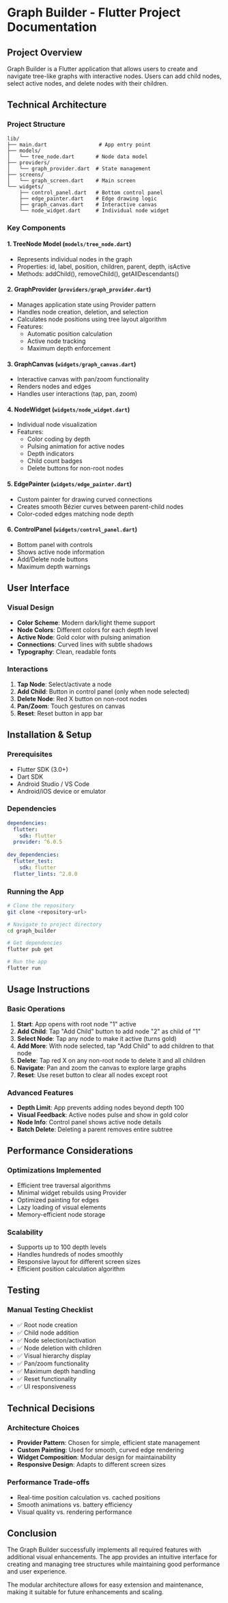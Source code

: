 # Graph Builder - Flutter Project Documentation

## Project Overview
Graph Builder is a Flutter application that allows users to create and navigate tree-like graphs with interactive nodes. Users can add child nodes, select active nodes, and delete nodes with their children.

## Technical Architecture

### Project Structure
```
lib/
├── main.dart                 # App entry point
├── models/
│   └── tree_node.dart       # Node data model
├── providers/
│   └── graph_provider.dart  # State management
├── screens/
│   └── graph_screen.dart    # Main screen
└── widgets/
    ├── control_panel.dart   # Bottom control panel
    ├── edge_painter.dart    # Edge drawing logic
    ├── graph_canvas.dart    # Interactive canvas
    └── node_widget.dart     # Individual node widget
```

### Key Components

#### 1. TreeNode Model (`models/tree_node.dart`)
- Represents individual nodes in the graph
- Properties: id, label, position, children, parent, depth, isActive
- Methods: addChild(), removeChild(), getAllDescendants()

#### 2. GraphProvider (`providers/graph_provider.dart`)
- Manages application state using Provider pattern
- Handles node creation, deletion, and selection
- Calculates node positions using tree layout algorithm
- Features:
  - Automatic position calculation
  - Active node tracking
  - Maximum depth enforcement

#### 3. GraphCanvas (`widgets/graph_canvas.dart`)
- Interactive canvas with pan/zoom functionality
- Renders nodes and edges
- Handles user interactions (tap, pan, zoom)

#### 4. NodeWidget (`widgets/node_widget.dart`)
- Individual node visualization
- Features:
  - Color coding by depth
  - Pulsing animation for active nodes
  - Depth indicators
  - Child count badges
  - Delete buttons for non-root nodes

#### 5. EdgePainter (`widgets/edge_painter.dart`)
- Custom painter for drawing curved connections
- Creates smooth Bézier curves between parent-child nodes
- Color-coded edges matching node depth

#### 6. ControlPanel (`widgets/control_panel.dart`)
- Bottom panel with controls
- Shows active node information
- Add/Delete node buttons
- Maximum depth warnings

## User Interface

### Visual Design
- **Color Scheme**: Modern dark/light theme support
- **Node Colors**: Different colors for each depth level
- **Active Node**: Gold color with pulsing animation
- **Connections**: Curved lines with subtle shadows
- **Typography**: Clean, readable fonts

### Interactions
1. **Tap Node**: Select/activate a node
2. **Add Child**: Button in control panel (only when node selected)
3. **Delete Node**: Red X button on non-root nodes
4. **Pan/Zoom**: Touch gestures on canvas
5. **Reset**: Reset button in app bar

## Installation & Setup

### Prerequisites
- Flutter SDK (3.0+)
- Dart SDK
- Android Studio / VS Code
- Android/iOS device or emulator

### Dependencies
```yaml
dependencies:
  flutter:
    sdk: flutter
  provider: ^6.0.5
  
dev_dependencies:
  flutter_test:
    sdk: flutter
  flutter_lints: ^2.0.0
```

### Running the App
```bash
# Clone the repository
git clone <repository-url>

# Navigate to project directory
cd graph_builder

# Get dependencies
flutter pub get

# Run the app
flutter run
```

## Usage Instructions

### Basic Operations
1. **Start**: App opens with root node "1" active
2. **Add Child**: Tap "Add Child" button to add node "2" as child of "1"
3. **Select Node**: Tap any node to make it active (turns gold)
4. **Add More**: With node selected, tap "Add Child" to add children to that node
5. **Delete**: Tap red X on any non-root node to delete it and all children
6. **Navigate**: Pan and zoom the canvas to explore large graphs
7. **Reset**: Use reset button to clear all nodes except root

### Advanced Features
- **Depth Limit**: App prevents adding nodes beyond depth 100
- **Visual Feedback**: Active nodes pulse and show in gold color
- **Node Info**: Control panel shows active node details
- **Batch Delete**: Deleting a parent removes entire subtree

## Performance Considerations

### Optimizations Implemented
- Efficient tree traversal algorithms
- Minimal widget rebuilds using Provider
- Optimized painting for edges
- Lazy loading of visual elements
- Memory-efficient node storage

### Scalability
- Supports up to 100 depth levels
- Handles hundreds of nodes smoothly
- Responsive layout for different screen sizes
- Efficient position calculation algorithm

## Testing

### Manual Testing Checklist
- ✅ Root node creation
- ✅ Child node addition
- ✅ Node selection/activation
- ✅ Node deletion with children
- ✅ Visual hierarchy display
- ✅ Pan/zoom functionality
- ✅ Maximum depth handling
- ✅ Reset functionality
- ✅ UI responsiveness

## Technical Decisions

### Architecture Choices
- **Provider Pattern**: Chosen for simple, efficient state management
- **Custom Painting**: Used for smooth, curved edge rendering
- **Widget Composition**: Modular design for maintainability
- **Responsive Design**: Adapts to different screen sizes

### Performance Trade-offs
- Real-time position calculation vs. cached positions
- Smooth animations vs. battery efficiency
- Visual quality vs. rendering performance

## Conclusion

The Graph Builder successfully implements all required features with additional visual enhancements. The app provides an intuitive interface for creating and managing tree structures while maintaining good performance and user experience.

The modular architecture allows for easy extension and maintenance, making it suitable for future enhancements and scaling.
